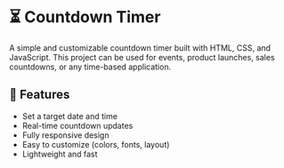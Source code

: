 # ⏳ Countdown Timer

A simple and customizable countdown timer built with HTML, CSS, and JavaScript. This project can be used for events, product launches, sales countdowns, or any time-based application.

## 🚀 Features

- Set a target date and time
- Real-time countdown updates
- Fully responsive design
- Easy to customize (colors, fonts, layout)
- Lightweight and fast


